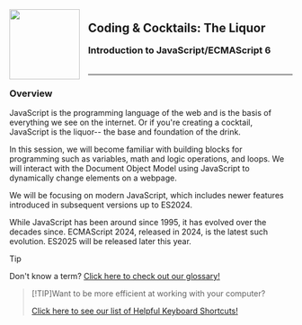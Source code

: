 <div>
    <img src="images/logo.png" style="float: left; margin: 0px 15px 15px 0px; height:125px;">
    <h2 style="display:inline-block;margin-top:1em;">Coding &amp; Cocktails: The Liquor</h2>
    <h3 style="margin-top:0;margin-bottom:2em;">Introduction to JavaScript/ECMAScript 6</h3>
</div>
<hr>

### Overview

JavaScript is the programming language of the web and is the basis of everything we see on the internet. Or if you're creating a cocktail, JavaScript is the liquor-- the base and foundation of the drink.

In this session, we will become familiar with building blocks for programming such as variables, math and logic operations, and loops. We will interact with the Document Object Model using JavaScript to dynamically change elements on a webpage.

We will be focusing on modern JavaScript, which
includes newer features introduced in subsequent versions up to ES2024.

While JavaScript has been around since 1995, it has evolved over the decades since. ECMAScript 2024, released in 2024, is the latest such evolution. ES2025 will be released later this year.

> [!TIP]
> Don't know a term? [Click here to check out our glossary!](http://bit.ly/CnCgloss)

> [!TIP]Want to be more efficient at working with your computer?
>
> [Click here to see our list of Helpful Keyboard Shortcuts!](/css/references/)

